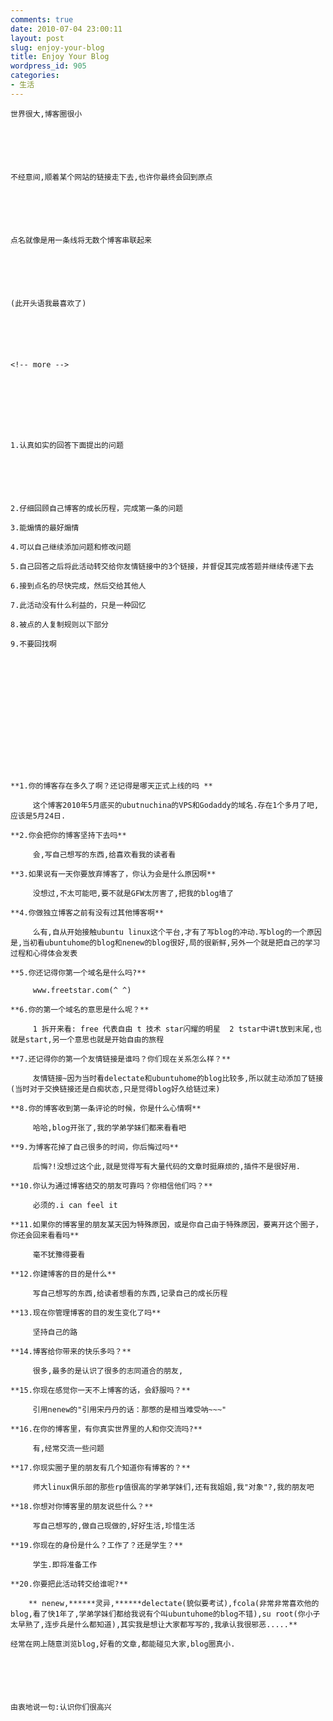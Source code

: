 ```yaml
---
comments: true
date: 2010-07-04 23:00:11
layout: post
slug: enjoy-your-blog
title: Enjoy Your Blog
wordpress_id: 905
categories:
- 生活
---
```



	世界很大,博客圈很小






	不经意间,顺着某个网站的链接走下去,也许你最终会回到原点






	点名就像是用一条线将无数个博客串联起来






	(此开头语我最喜欢了)






	<!-- more -->  

	






	1.认真如实的回答下面提出的问题






	2.仔细回顾自己博客的成长历程，完成第一条的问题  

	3.能煽情的最好煽情  

	4.可以自己继续添加问题和修改问题  

	5.自己回答之后将此活动转交给你友情链接中的3个链接，并督促其完成答题并继续传递下去  

	6.接到点名的尽快完成，然后交给其他人  

	7.此活动没有什么利益的，只是一种回忆  

	8.被点的人复制规则以下部分  

	9.不要回找啊






	  

	






	**1.你的博客存在多久了啊？还记得是哪天正式上线的吗 **





> 
	
> 
> 
		 这个博客2010年5月底买的ubutnuchina的VPS和Godaddy的域名.存在1个多月了吧,应该是5月24日.
	
> 
> 






	**2.你会把你的博客坚持下去吗**





> 
	
> 
> 
		 会,写自己想写的东西,给喜欢看我的读者看
	
> 
> 






	**3.如果说有一天你要放弃博客了，你认为会是什么原因啊**





> 
	
> 
> 
		 没想过,不太可能吧,要不就是GFW太厉害了,把我的blog墙了
	
> 
> 






	**4.你做独立博客之前有没有过其他博客啊**





> 
	
> 
> 
		 么有,自从开始接触ubuntu linux这个平台,才有了写blog的冲动.写blog的一个原因是,当初看ubuntuhome的blog和nenew的blog很好,局的很新鲜,另外一个就是把自己的学习过程和心得体会发表
	
> 
> 






	**5.你还记得你第一个域名是什么吗?**





> 
	
> 
> 
		 www.freetstar.com(^ ^)
	
> 
> 






	**6.你的第一个域名的意思是什么呢？**





> 
	
> 
> 
		 1 拆开来看: free 代表自由 t 技术 star闪耀的明星  2 tstar中讲t放到末尾,也就是start,另一个意思也就是开始自由的旅程
	
> 
> 






	**7.还记得你的第一个友情链接是谁吗？你们现在关系怎么样？**





> 
	
> 
> 
		 友情链接~因为当时看delectate和ubuntuhome的blog比较多,所以就主动添加了链接(当时对于交换链接还是白痴状态,只是觉得blog好久给链过来)
	
> 
> 






	**8.你的博客收到第一条评论的时候，你是什么心情啊**





> 
	
> 
> 
		 哈哈,blog开张了,我的学弟学妹们都来看看吧
	
> 
> 






	**9.为博客花掉了自己很多的时间，你后悔过吗**





> 
	
> 
> 
		 后悔?!没想过这个此,就是觉得写有大量代码的文章时挺麻烦的,插件不是很好用.
	
> 
> 






	**10.你认为通过博客结交的朋友可靠吗？你相信他们吗？**





> 
	
> 
> 
		 必须的.i can feel it
	
> 
> 






	**11.如果你的博客里的朋友某天因为特殊原因，或是你自己由于特殊原因，要离开这个圈子，你还会回来看看吗**





> 
	
> 
> 
		 毫不犹豫得要看
	
> 
> 






	**12.你建博客的目的是什么**





> 
	
> 
> 
		 写自己想写的东西,给读者想看的东西,记录自己的成长历程
	
> 
> 






	**13.现在你管理博客的目的发生变化了吗**





> 
	
> 
> 
		 坚持自己的路
	
> 
> 






	**14.博客给你带来的快乐多吗？**





> 
	
> 
> 
		 很多,最多的是认识了很多的志同道合的朋友,
	
> 
> 






	**15.你现在感觉你一天不上博客的话，会舒服吗？**





> 
	
> 
> 
		 引用nenew的"引用宋丹丹的话：那憋的是相当难受呐~~~"
	
> 
> 






	**16.在你的博客里，有你真实世界里的人和你交流吗?**





> 
	
> 
> 
		 有,经常交流一些问题
	
> 
> 






	**17.你现实圈子里的朋友有几个知道你有博客的？**





> 
	
> 
> 
		 师大linux俱乐部的那些rp值很高的学弟学妹们,还有我姐姐,我"对象"?,我的朋友吧
	
> 
> 






	**18.你想对你博客里的朋友说些什么？**





> 
	
> 
> 
		 写自己想写的,做自己现做的,好好生活,珍惜生活
	
> 
> 






	**19.你现在的身份是什么？工作了？还是学生？**





> 
	
> 
> 
		 学生.即将准备工作
	
> 
> 






	**20.你要把此活动转交给谁呢?**





> 
	
> 
> 
		** nenew,******灵异,******delectate(貌似要考试),fcola(非常非常喜欢他的blog,看了快1年了,学弟学妹们都给我说有个叫ubuntuhome的blog不错),su root(你小子太早熟了,连步兵是什么都知道),其实我是想让大家都写写的,我承认我很邪恶.....**
	
> 
> 
	
> 
> 
		 
	
> 
> 






	经常在网上随意浏览blog,好看的文章,都能碰见大家,blog圈真小.






	由衷地说一句:认识你们很高兴






	 




